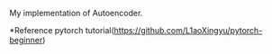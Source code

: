 My implementation of Autoencoder.

*Reference
pytorch tutorial(https://github.com/L1aoXingyu/pytorch-beginner)
